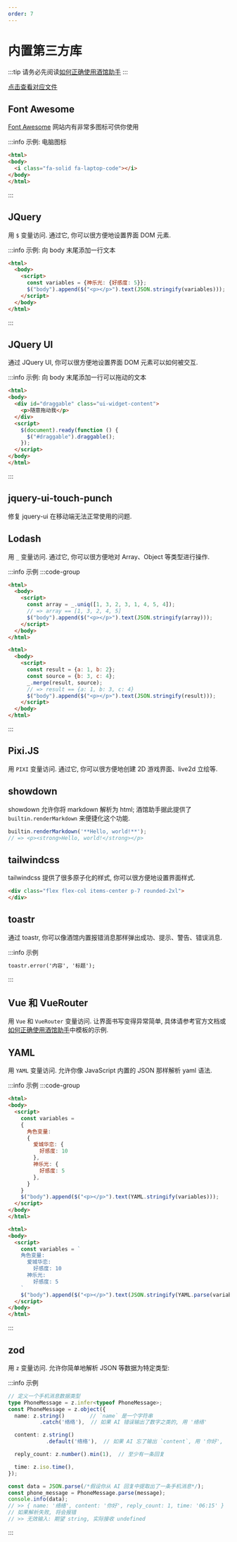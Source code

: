 ```yaml
---
order: 7
---
```


# 内置第三方库

:::tip
请务必先阅读[如何正确使用酒馆助手](/guide/基本用法/如何正确使用酒馆助手.md)
:::

[点击查看对应文件](https://github.com/N0VI028/JS-Slash-Runner/blob/main/src/third_party.html)

## Font Awesome

[Font Awesome](https://fontawesome.com/icons/) 网站内有非常多图标可供你使用

:::info 示例:  电脑图标

```html
<html>
<body>
  <i class="fa-solid fa-laptop-code"></i>
</body>
</html>
```

:::

## JQuery

用 `$` 变量访问. 通过它, 你可以很方便地设置界面 DOM 元素.

:::info 示例:  向 body 末尾添加一行文本

```html
<html>
  <body>
    <script>
      const variables = {神乐光: {好感度: 5}};
      $("body").append($("<p></p>").text(JSON.stringify(variables)));
    </script>
  </body>
</html>
```

:::

## JQuery UI

通过 JQuery UI, 你可以很方便地设置界面 DOM 元素可以如何被交互.

:::info 示例:  向 body 末尾添加一行可以拖动的文本

```html
<html>
<body>
  <div id="draggable" class="ui-widget-content">
    <p>随意拖动我</p>
  </div>
  <script>
    $(document).ready(function () {
      $("#draggable").draggable();
    });
  </script>
</body>
</html>
```

:::

## jquery-ui-touch-punch

修复 jquery-ui 在移动端无法正常使用的问题.

## Lodash

用 `_` 变量访问. 通过它, 你可以很方便地对 Array、Object 等类型进行操作.

:::info 示例
:::code-group

```html [对 Array 去重]
<html>
  <body>
    <script>
      const array = _.uniq([1, 3, 2, 3, 1, 4, 5, 4]);
      // => array == [1, 3, 2, 4, 5]
      $("body").append($("<p></p>").text(JSON.stringify(array)));
    </script>
  </body>
</html>
```

```html [合并 Object]
<html>
  <body>
    <script>
      const result = {a: 1, b: 2};
      const source = {b: 3, c: 4};
      _.merge(result, source);
      // => result == {a: 1, b: 3, c: 4}
      $("body").append($("<p></p>").text(JSON.stringify(result)));
    </script>
  </body>
</html>
```

:::

## Pixi.JS

用 `PIXI` 变量访问. 通过它, 你可以很方便地创建 2D 游戏界面、live2d 立绘等.

## showdown

showdown 允许你将 markdown 解析为 html; 酒馆助手据此提供了 `builtin.renderMarkdown` 来便捷化这个功能.

```ts
builtin.renderMarkdown('**Hello, world!**');
// => <p><strong>Hello, world!</strong></p>
```

## tailwindcss

tailwindcss 提供了很多原子化的样式, 你可以很方便地设置界面样式.

```html
<div class="flex flex-col items-center p-7 rounded-2xl">
</div>
```

## toastr

通过 toastr, 你可以像酒馆内置报错消息那样弹出成功、提示、警告、错误消息.

:::info 示例

```html [错误消息]
toastr.error('内容', '标题');
```

:::

## Vue 和 VueRouter

用 `Vue` 和 `VueRouter` 变量访问. 让界面书写变得异常简单, 具体请参考官方文档或[如何正确使用酒馆助手](/guide/基本用法/如何正确使用酒馆助手.md)中模板的示例.

## YAML

用 `YAML` 变量访问. 允许你像 JavaScript 内置的 JSON 那样解析 yaml 语法.

:::info 示例
:::code-group

```html [输出成 yaml]
<html>
<body>
  <script>
    const variables =
    {
      角色变量:
      {
        爱城华恋: {
          好感度: 10
        },
        神乐光: {
          好感度: 5
        },
      }
    }
    $("body").append($("<p></p>").text(YAML.stringify(variables)));
  </script>
</body>
</html>
```

```html [解析 yaml]
<html>
<body>
  <script>
    const variables = `
    角色变量:
      爱城华恋:
        好感度: 10
      神乐光:
        好感度: 5
    `
    $("body").append($("<p></p>").text(JSON.stringify(YAML.parse(variables))));
  </script>
</body>
</html>
```

:::

## zod

用 `z` 变量访问. 允许你简单地解析 JSON 等数据为特定类型:

:::info 示例

```ts
// 定义一个手机消息数据类型
type PhoneMessage = z.infer<typeof PhoneMessage>;
const PhoneMessage = z.object({
  name: z.string()        // `name` 是一个字符串
          .catch('络络'),  // 如果 AI 错误输出了数字之类的, 用 '络络'

  content: z.string()
            .default('络络'),  // 如果 AI 忘了输出 `content`, 用 '你好',

  reply_count: z.number().min(1),  // 至少有一条回复

  time: z.iso.time(),
});

const data = JSON.parse(/*假设你从 AI 回复中提取出了一条手机消息*/);
const phone_message = PhoneMessage.parse(message);
console.info(data);
// >> { name: '络络', content: '你好', reply_count: 1, time: '06:15' }
// 如果解析失败, 将会报错
// >> 无效输入: 期望 string, 实际接收 undefined
```

:::
